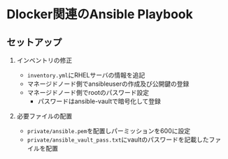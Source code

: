 # Dlocker関連のAnsible Playbook

## セットアップ

1. インベントリの修正

    - `inventory.yml`にRHELサーバの情報を追記
    - マネージドノード側でansibleuserの作成及び公開鍵の登録
    - マネージドノード側でrootのパスワード設定
        - パスワードはansible-vaultで暗号化して登録

2. 必要ファイルの配置

    - `private/ansible.pem`を配置しパーミッションを600に設定
    - `private/ansible_vault_pass.txt`にvaultのパスワードを記載したファイルを配置
